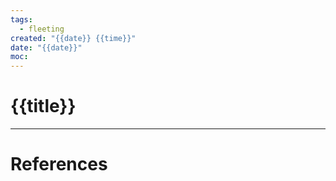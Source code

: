 ```yaml
---
tags:
  - fleeting
created: "{{date}} {{time}}"
date: "{{date}}"
moc:
---
```

# {{title}}

 

---
# References


